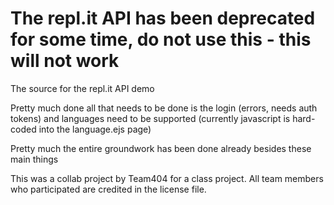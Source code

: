 # The repl.it API has been deprecated for some time, do not use this - this will not work

The source for the repl.it API demo  

Pretty much done all that needs to be done is the login (errors, needs auth tokens) and languages need to
be supported (currently javascript is hard-coded into the language.ejs page)  

Pretty much the entire groundwork has been done already besides these main things  

This was a collab project by Team404 for a class project. All team members who participated are credited in
the  license file.

